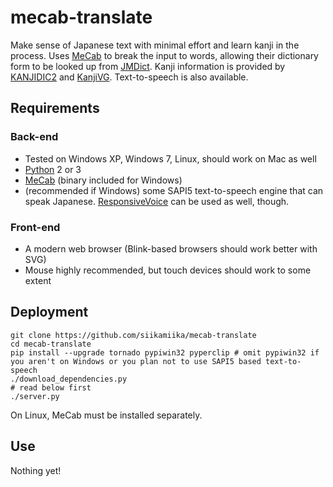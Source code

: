 # mecab-translate

Make sense of Japanese text with minimal effort and learn kanji in the process. Uses [MeCab](https://github.com/taku910/mecab) to break the input to words, allowing their dictionary form to be looked up from [JMDict](http://www.edrdg.org/jmdict/j_jmdict.html). Kanji information is provided by [KANJIDIC2](http://www.edrdg.org/kanjidic/kanjd2index.html) and [KanjiVG](http://kanjivg.tagaini.net/). Text-to-speech is also available.

## Requirements

### Back-end

* Tested on Windows XP, Windows 7, Linux, should work on Mac as well
* [Python](https://www.python.org/downloads/) 2 or 3
* [MeCab](https://github.com/taku910/mecab) (binary included for Windows)
* (recommended if Windows) some SAPI5 text-to-speech engine that can speak Japanese. [ResponsiveVoice](http://responsivevoice.org/) can be used as well, though.

### Front-end

* A modern web browser (Blink-based browsers should work better with SVG)
* Mouse highly recommended, but touch devices should work to some extent

## Deployment

    git clone https://github.com/siikamiika/mecab-translate
    cd mecab-translate
    pip install --upgrade tornado pypiwin32 pyperclip # omit pypiwin32 if you aren't on Windows or you plan not to use SAPI5 based text-to-speech
    ./download_dependencies.py
    # read below first
    ./server.py

On Linux, MeCab must be installed separately.

## Use

Nothing yet!
